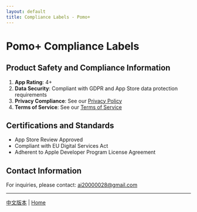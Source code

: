 ```yaml
---
layout: default
title: Compliance Labels - Pomo+
---
```


# Pomo+ Compliance Labels

## Product Safety and Compliance Information

1. **App Rating**: 4+
2. **Data Security**: Compliant with GDPR and App Store data protection requirements
3. **Privacy Compliance**: See our [Privacy Policy](/privacy/en)
4. **Terms of Service**: See our [Terms of Service](/terms/en)

## Certifications and Standards

- App Store Review Approved
- Compliant with EU Digital Services Act
- Adherent to Apple Developer Program License Agreement

## Contact Information

For inquiries, please contact: ai20000028@gmail.com

---

[中文版本](/compliance/zh) | [Home](/) 